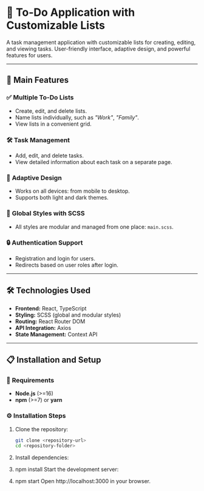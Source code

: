 # 📝 **To-Do Application with Customizable Lists**

A task management application with customizable lists for creating, editing, and viewing tasks. User-friendly interface, adaptive design, and powerful features for users.

---

## 🚀 **Main Features**

### ✅ **Multiple To-Do Lists**  
- Create, edit, and delete lists.  
- Name lists individually, such as *"Work"*, *"Family"*.  
- View lists in a convenient grid.

### 🛠️ **Task Management**  
- Add, edit, and delete tasks.  
- View detailed information about each task on a separate page.

### 🌈 **Adaptive Design**  
- Works on all devices: from mobile to desktop.  
- Supports both light and dark themes.

### 🎨 **Global Styles with SCSS**  
- All styles are modular and managed from one place: `main.scss`.

### 🔒 **Authentication Support**  
- Registration and login for users.  
- Redirects based on user roles after login.

---

## 🛠️ **Technologies Used**
- **Frontend:** React, TypeScript  
- **Styling:** SCSS (global and modular styles)  
- **Routing:** React Router DOM  
- **API Integration:** Axios  
- **State Management:** Context API  

---

## 📋 **Installation and Setup**

### 🔧 **Requirements**
- **Node.js** (>=16)  
- **npm** (>=7) or **yarn**  

### ⚙️ **Installation Steps**
1. Clone the repository:  
   ```bash
   git clone <repository-url>
   cd <repository-folder>
   
2. Install dependencies:

3. npm install
Start the development server:

4. npm start
Open http://localhost:3000 in your browser.